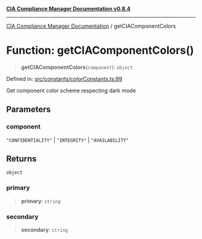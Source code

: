 [**CIA Compliance Manager Documentation v0.8.4**](../README.md)

***

[CIA Compliance Manager Documentation](../globals.md) / getCIAComponentColors

# Function: getCIAComponentColors()

> **getCIAComponentColors**(`component`): `object`

Defined in: [src/constants/colorConstants.ts:99](https://github.com/Hack23/cia-compliance-manager/blob/a6d8d6a2cab2160940b9a047208c12088d7e02cf/src/constants/colorConstants.ts#L99)

Get component color scheme respecting dark mode

## Parameters

### component

`"CONFIDENTIALITY"` | `"INTEGRITY"` | `"AVAILABILITY"`

## Returns

`object`

### primary

> **primary**: `string`

### secondary

> **secondary**: `string`
